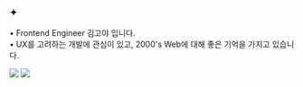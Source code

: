 





### ✦ 

<p>
• Frontend Engineer 김고야 입니다. <br/>
• UX를 고려하는 개발에 관심이 있고, 2000's Web에 대해 좋은 기억을 가지고 있습니다.
</p>
<p>
<img src="https://img.shields.io/badge/React-61DAFB?style=flat&logo=React&logoColor=2C3454"/> 
<img src="https://img.shields.io/badge/Next.js-000000?style=flat&logo=Nextdotjs&logoColor=ffffff"/>
</p>


